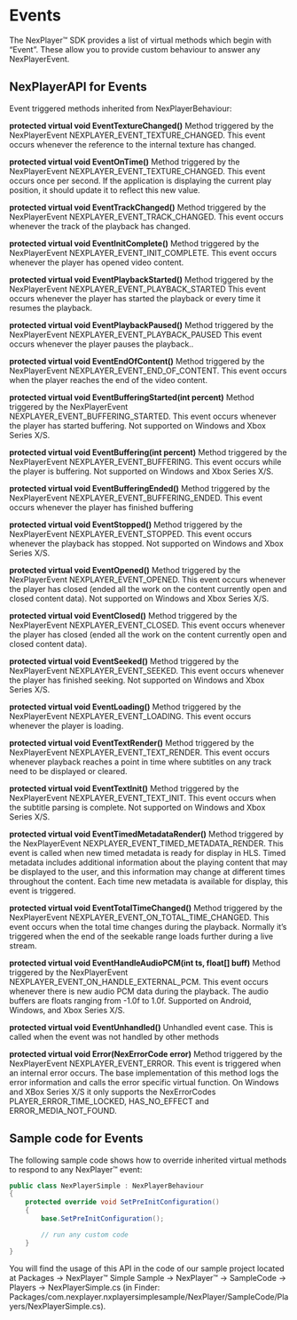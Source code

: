 # Events

The NexPlayer™ SDK provides a list of virtual methods which begin with “Event”. These allow you to provide custom behaviour to answer any NexPlayerEvent.

## NexPlayerAPI for Events

Event triggered methods inherited from NexPlayerBehaviour:

**protected virtual void EventTextureChanged()**
Method triggered by the NexPlayerEvent	 NEXPLAYER_EVENT_TEXTURE_CHANGED.
This event occurs whenever the reference to the internal texture has changed.

**protected virtual void EventOnTime()**
Method triggered by the NexPlayerEvent	 NEXPLAYER_EVENT_TEXTURE_CHANGED.
This event occurs once per second. If the application is displaying the current play position, it should update it to reflect this new value.

**protected virtual void EventTrackChanged()**
Method triggered by the NexPlayerEvent	 NEXPLAYER_EVENT_TRACK_CHANGED.
This event occurs whenever the track of the playback has changed.

**protected virtual void EventInitComplete()**
Method triggered by the NexPlayerEvent NEXPLAYER_EVENT_INIT_COMPLETE.
This event occurs whenever the player has opened video content.

**protected virtual void EventPlaybackStarted()**
Method triggered by the NexPlayerEvent	 NEXPLAYER_EVENT_PLAYBACK_STARTED
This event occurs whenever the player has started the playback or every time it resumes the playback.

**protected virtual void EventPlaybackPaused()**
Method triggered by the NexPlayerEvent	 NEXPLAYER_EVENT_PLAYBACK_PAUSED
This event occurs whenever the player pauses the playback..

**protected virtual void EventEndOfContent()**
Method triggered by the NexPlayerEvent	 NEXPLAYER_EVENT_END_OF_CONTENT.
This event occurs when the player reaches the end of the video content.

**protected virtual void EventBufferingStarted(int percent)**
Method triggered by the NexPlayerEvent	 NEXPLAYER_EVENT_BUFFERING_STARTED.
This event occurs whenever the player has started buffering. Not supported on Windows and Xbox Series X/S.

**protected virtual void EventBuffering(int percent)**
Method triggered by the NexPlayerEvent NEXPLAYER_EVENT_BUFFERING.
This event occurs while the player is buffering. Not supported on Windows and Xbox  Series X/S.

**protected virtual void EventBufferingEnded()**
Method triggered by the NexPlayerEvent	 NEXPLAYER_EVENT_BUFFERING_ENDED.
This event occurs whenever the player has finished buffering

**protected virtual void EventStopped()**
Method triggered by the NexPlayerEvent NEXPLAYER_EVENT_STOPPED.
This event occurs whenever the playback has stopped. Not supported on Windows and Xbox Series X/S.

**protected virtual void EventOpened()**
Method triggered by the NexPlayerEvent NEXPLAYER_EVENT_OPENED.
This event occurs whenever the player has closed (ended all the work on the content currently open and closed content data). Not supported on Windows and Xbox Series X/S.

**protected virtual void EventClosed()**
Method triggered by the NexPlayerEvent NEXPLAYER_EVENT_CLOSED.
This event occurs whenever the player has closed (ended all the work on the content currently open and closed content data).

**protected virtual void EventSeeked()**
Method triggered by the NexPlayerEvent NEXPLAYER_EVENT_SEEKED.
This event occurs whenever the player has finished seeking. Not supported on Windows and Xbox Series X/S.

**protected virtual void EventLoading()**
Method triggered by the NexPlayerEvent NEXPLAYER_EVENT_LOADING.
This event occurs whenever the player is loading.

**protected virtual void EventTextRender()**
Method triggered by the NexPlayerEvent NEXPLAYER_EVENT_TEXT_RENDER.
This event occurs whenever playback reaches a point in time where subtitles on any track need to be displayed or cleared.

**protected virtual void EventTextInit()**
Method triggered by the NexPlayerEvent NEXPLAYER_EVENT_TEXT_INIT.
This event occurs when the subtitle parsing is complete. Not supported on Windows and Xbox Series X/S.

**protected virtual void EventTimedMetadataRender()**
Method triggered by the NexPlayerEvent	 NEXPLAYER_EVENT_TIMED_METADATA_RENDER.
This event is called when new timed metadata is ready for display in HLS.
Timed metadata includes additional information about the playing content that may be displayed to the user, and this information may change at different times throughout the content. Each time new metadata is available for display, this event is triggered.

**protected virtual void EventTotalTimeChanged()**
Method triggered by the NexPlayerEvent NEXPLAYER_EVENT_ON_TOTAL_TIME_CHANGED.
This event occurs when the total time changes during the playback.
Normally it’s triggered when the end of the seekable range loads further during a live stream.

**protected virtual void EventHandleAudioPCM(int ts, float[] buff)**
Method triggered by the NexPlayerEvent NEXPLAYER_EVENT_ON_HANDLE_EXTERNAL_PCM.
This event occurs whenever there is new audio PCM data during the playback. The audio buffers are floats ranging from -1.0f to 1.0f. Supported on Android, Windows, and Xbox Series X/S.

**protected virtual void EventUnhandled()**
Unhandled event case. This is called when the event was not handled by other methods

**protected virtual void Error(NexErrorCode error)**
Method triggered by the NexPlayerEvent NEXPLAYER_EVENT_ERROR.
This event is triggered when an internal error occurs. The base implementation of this method logs the error information and calls the error specific virtual function. On Windows and XBox Series X/S it only supports the NexErrorCodes PLAYER_ERROR_TIME_LOCKED, HAS_NO_EFFECT and ERROR_MEDIA_NOT_FOUND.


## Sample code for Events

The following sample code shows how to override inherited virtual methods to respond to any NexPlayer™ event:

```csharp
public class NexPlayerSimple : NexPlayerBehaviour
{
    protected override void SetPreInitConfiguration()
    {
        base.SetPreInitConfiguration();

        // run any custom code
    }
}

```
You will find the usage of this API in the code of our sample project located at Packages → NexPlayer™ Simple Sample → NexPlayer™ → SampleCode → Players → NexPlayerSimple.cs (in Finder: Packages/com.nexplayer.nxplayersimplesample/NexPlayer/SampleCode/Players/NexPlayerSimple.cs).